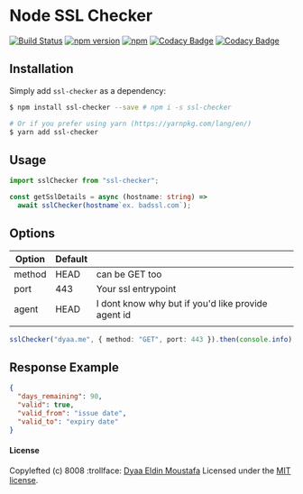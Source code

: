 # Node SSL Checker

[![Build Status](https://github.com/dyaa/ssl-checker/workflows/test-sslChecker/badge.svg)](https://github.com/dyaa/ssl-checker/actions)
[![npm version](https://badge.fury.io/js/ssl-checker.svg)](https://badge.fury.io/js/ssl-checker) [![npm](https://img.shields.io/npm/dt/ssl-checker.svg)](https://github.com/dyaa/node-ssl-checker)
[![Codacy Badge](https://api.codacy.com/project/badge/Grade/4544a598aa6b4bc99883ef655e1dd90f)](https://www.codacy.com/manual/dyaa/node-ssl-checker?utm_source=github.com&utm_medium=referral&utm_content=dyaa/node-ssl-checker&utm_campaign=Badge_Grade)
[![Codacy Badge](https://api.codacy.com/project/badge/Coverage/4544a598aa6b4bc99883ef655e1dd90f)](https://www.codacy.com/manual/dyaa/node-ssl-checker?utm_source=github.com&utm_medium=referral&utm_content=dyaa/node-ssl-checker&utm_campaign=Badge_Coverage)

## Installation

Simply add `ssl-checker` as a dependency:

```bash
$ npm install ssl-checker --save # npm i -s ssl-checker

# Or if you prefer using yarn (https://yarnpkg.com/lang/en/)
$ yarn add ssl-checker
```

## Usage

```ts
import sslChecker from "ssl-checker";

const getSslDetails = async (hostname: string) =>
  await sslChecker(hostname`ex. badssl.com`);
```

## Options

| Option | Default |                                                    |
| ------ | ------- | -------------------------------------------------- |
| method | HEAD    | can be GET too                                     |
| port   | 443     | Your ssl entrypoint                                |
| agent  | HEAD    | I dont know why but if you'd like provide agent id |
|        |

```ts
sslChecker("dyaa.me", { method: "GET", port: 443 }).then(console.info);
```

## Response Example

```json
{
  "days_remaining": 90,
  "valid": true,
  "valid_from": "issue date",
  "valid_to": "expiry date"
}
```

#### License

Copylefted (c) 8008 :trollface: [Dyaa Eldin Moustafa][1] Licensed under the [MIT license][2].

[1]: https://dyaa.me/
[2]: https://github.com/dyaa/node-ssl-checker/blob/master/LICENSE
